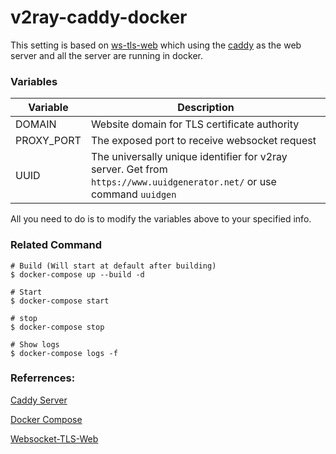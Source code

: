 
# v2ray-caddy-docker
This setting is based on [ws-tls-web] which using the [caddy] as the web server and all the server are running in docker.

### Variables
|Variable|Description|
|---|---|
|DOMAIN|Website domain for TLS certificate authority|
|PROXY_PORT|The exposed port to receive websocket request|
|UUID|The universally unique identifier for v2ray server. Get from `https://www.uuidgenerator.net/` or use command `uuidgen`|
All you need to do is to modify the variables above to your specified info.

### Related Command
```shell
# Build (Will start at default after building)
$ docker-compose up --build -d

# Start
$ docker-compose start

# stop
$ docker-compose stop

# Show logs
$ docker-compose logs -f
```

### Referrences:

[Caddy Server][caddy]

[Docker Compose][docker-compose]

[Websocket-TLS-Web][ws-tls-web]

[ws-tls-web]: https://toutyrater.github.io/advanced/wss_and_web.html
[caddy]: https://caddyserver.com/
[docker-compose]: https://docs.docker.com/compose/reference/overview/
